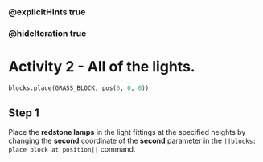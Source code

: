 ### @explicitHints true
### @hideIteration true 
# Activity 2 - All of the lights.

```python
blocks.place(GRASS_BLOCK, pos(0, 0, 0))
```

## Step 1
Place the **redstone lamps** in the light fittings at the specified heights by changing the **second** coordinate 
of the **second** parameter in the `||blocks: place block at position||` command.
